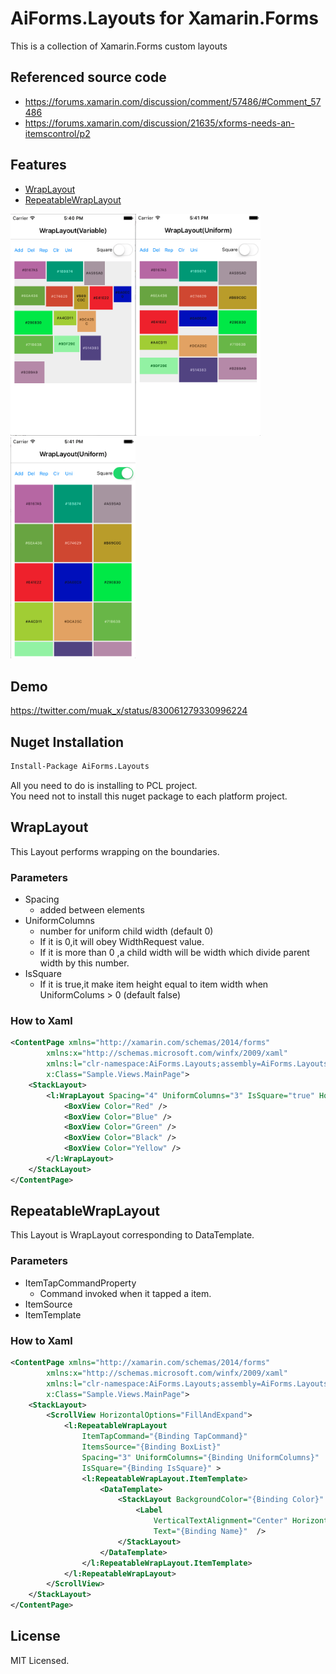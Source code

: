 # AiForms.Layouts for Xamarin.Forms

This is a collection of  Xamarin.Forms custom layouts

## Referenced source code

* https://forums.xamarin.com/discussion/comment/57486/#Comment_57486
* https://forums.xamarin.com/discussion/21635/xforms-needs-an-itemscontrol/p2

## Features

* [WrapLayout](#wraplayout)
* [RepeatableWrapLayout](#repeatablewraplayout)

<img src="images/1.png" width=200 /><img src="images/2.png" width=200 /><img src="images/3.png" width=200 />


## Demo

https://twitter.com/muak_x/status/830061279330996224

## Nuget Installation

```bash
Install-Package AiForms.Layouts
```

All you need to do is installing to PCL project.<br>
You need not to install this nuget package to each platform project.

## WrapLayout

This Layout performs wrapping on the boundaries.

### Parameters

* Spacing
    * added between elements
* UniformColumns
    * number for uniform child width (default 0)
    * If it is 0,it will obey WidthRequest value.
    * If it is more than 0 ,a child width will be  width which divide parent width by this number.
* IsSquare
    * If it is true,it make item height equal to item width when UniformColums > 0 (default false)

### How to Xaml

```xml
<ContentPage xmlns="http://xamarin.com/schemas/2014/forms"
		xmlns:x="http://schemas.microsoft.com/winfx/2009/xaml"
		xmlns:l="clr-namespace:AiForms.Layouts;assembly=AiForms.Layouts"
		x:Class="Sample.Views.MainPage">
    <StackLayout>
        <l:WrapLayout Spacing="4" UniformColumns="3" IsSquare="true" HorizontalOptions="FillAndExpand">
    		<BoxView Color="Red" />
            <BoxView Color="Blue" />
            <BoxView Color="Green" />
            <BoxView Color="Black" />
            <BoxView Color="Yellow" />
        </l:WrapLayout>
    </StackLayout>
</ContentPage>
```

## RepeatableWrapLayout

This Layout is WrapLayout corresponding to DataTemplate.

### Parameters

* ItemTapCommandProperty
    * Command invoked when it tapped a item.
* ItemSource
* ItemTemplate

### How to Xaml

```xml
<ContentPage xmlns="http://xamarin.com/schemas/2014/forms"
		xmlns:x="http://schemas.microsoft.com/winfx/2009/xaml"
		xmlns:l="clr-namespace:AiForms.Layouts;assembly=AiForms.Layouts"
		x:Class="Sample.Views.MainPage">
	<StackLayout>
		<ScrollView HorizontalOptions="FillAndExpand">
			<l:RepeatableWrapLayout
				ItemTapCommand="{Binding TapCommand}"
				ItemsSource="{Binding BoxList}"
				Spacing="3" UniformColumns="{Binding UniformColumns}"
				IsSquare="{Binding IsSquare}" >
				<l:RepeatableWrapLayout.ItemTemplate>
					<DataTemplate>
						<StackLayout BackgroundColor="{Binding Color}" >
							<Label
								VerticalTextAlignment="Center" HorizontalTextAlignment="Center"
								Text="{Binding Name}"  />
						</StackLayout>
					</DataTemplate>
				</l:RepeatableWrapLayout.ItemTemplate>
			</l:RepeatableWrapLayout>
		</ScrollView>
	</StackLayout>
</ContentPage>
```

## License

MIT Licensed.
